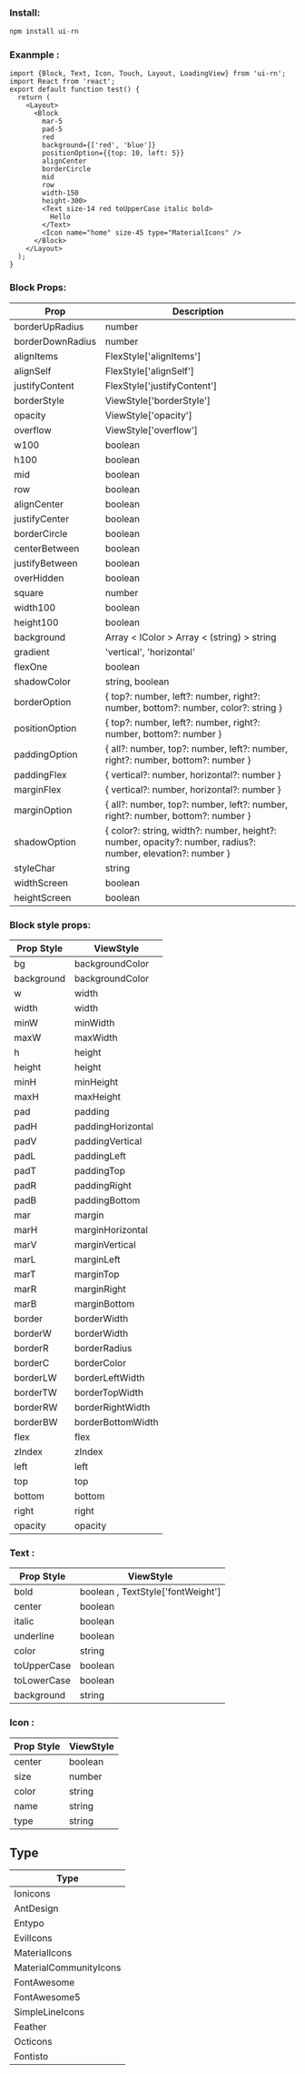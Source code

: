 ### Install:

```js
npm install ui-rn
```

### Exanmple :

```tsx
import {Block, Text, Icon, Touch, Layout, LoadingView} from 'ui-rn';
import React from 'react';
export default function test() {
  return (
    <Layout>
      <Block
        mar-5
        pad-5
        red
        background={['red', 'blue']}
        positionOption={{top: 10, left: 5}}
        alignCenter
        borderCircle
        mid
        row
        width-150
        height-300>
        <Text size-14 red toUpperCase italic bold>
          Hello
        </Text>
        <Icon name="home" size-45 type="MaterialIcons" />
      </Block>
    </Layout>
  );
}
```

### Block Props:

| Prop             | Description                                                                                                |
| ---------------- | ---------------------------------------------------------------------------------------------------------- |
| borderUpRadius   | number                                                                                                     |
| borderDownRadius | number                                                                                                     |
| alignItems       | FlexStyle['alignItems']                                                                                    |
| alignSelf        | FlexStyle['alignSelf']                                                                                     |
| justifyContent   | FlexStyle['justifyContent']                                                                                |
| borderStyle      | ViewStyle['borderStyle']                                                                                   |
| opacity          | ViewStyle['opacity']                                                                                       |
| overflow         | ViewStyle['overflow']                                                                                      |
| w100             | boolean                                                                                                    |
| h100             | boolean                                                                                                    |
| mid              | boolean                                                                                                    |
| row              | boolean                                                                                                    |
| alignCenter      | boolean                                                                                                    |
| justifyCenter    | boolean                                                                                                    |
| borderCircle     | boolean                                                                                                    |
| centerBetween    | boolean                                                                                                    |
| justifyBetween   | boolean                                                                                                    |
| overHidden       | boolean                                                                                                    |
| square           | number                                                                                                     |
| width100         | boolean                                                                                                    |
| height100        | boolean                                                                                                    |
| background       | Array < IColor > Array < (string) > string                                                                 |
| gradient         | 'vertical', 'horizontal'                                                                                   |
| flexOne          | boolean                                                                                                    |
| shadowColor      | string, boolean                                                                                            |
| borderOption     | { top?: number, left?: number, right?: number, bottom?: number, color?: string }                           |
| positionOption   | { top?: number, left?: number, right?: number, bottom?: number }                                           |
| paddingOption    | { all?: number, top?: number, left?: number, right?: number, bottom?: number }                             |
| paddingFlex      | { vertical?: number, horizontal?: number }                                                                 |
| marginFlex       | { vertical?: number, horizontal?: number }                                                                 |
| marginOption     | { all?: number, top?: number, left?: number, right?: number, bottom?: number }                             |
| shadowOption     | { color?: string, width?: number, height?: number, opacity?: number, radius?: number, elevation?: number } |
| styleChar        | string                                                                                                     |
| widthScreen      | boolean                                                                                                    |
| heightScreen     | boolean                                                                                                    |

### Block style props:

| Prop Style | ViewStyle         |
| ---------- | ----------------- |
| bg         | backgroundColor   |
| background | backgroundColor   |
| w          | width             |
| width      | width             |
| minW       | minWidth          |
| maxW       | maxWidth          |
| h          | height            |
| height     | height            |
| minH       | minHeight         |
| maxH       | maxHeight         |
| pad        | padding           |
| padH       | paddingHorizontal |
| padV       | paddingVertical   |
| padL       | paddingLeft       |
| padT       | paddingTop        |
| padR       | paddingRight      |
| padB       | paddingBottom     |
| mar        | margin            |
| marH       | marginHorizontal  |
| marV       | marginVertical    |
| marL       | marginLeft        |
| marT       | marginTop         |
| marR       | marginRight       |
| marB       | marginBottom      |
| border     | borderWidth       |
| borderW    | borderWidth       |
| borderR    | borderRadius      |
| borderC    | borderColor       |
| borderLW   | borderLeftWidth   |
| borderTW   | borderTopWidth    |
| borderRW   | borderRightWidth  |
| borderBW   | borderBottomWidth |
| flex       | flex              |
| zIndex     | zIndex            |
| left       | left              |
| top        | top               |
| bottom     | bottom            |
| right      | right             |
| opacity    | opacity           |

### Text :

| Prop Style  | ViewStyle                         |
| ----------- | --------------------------------- |
| bold        | boolean , TextStyle['fontWeight'] |
| center      | boolean                           |
| italic      | boolean                           |
| underline   | boolean                           |
| color       | string                            |
| toUpperCase | boolean                           |
| toLowerCase | boolean                           |
| background  | string                            |

### Icon :

| Prop Style | ViewStyle |
| ---------- | --------- |
| center     | boolean   |
| size       | number    |
| color      | string    |
| name       | string    |
| type       | string    |

## Type
| Type |
| ---------- |
|Ionicons|
|AntDesign|
|Entypo|
|EvilIcons|
|MaterialIcons|
|MaterialCommunityIcons|
|FontAwesome|
|FontAwesome5|
|SimpleLineIcons|
|Feather|
|Octicons|
|Fontisto|

